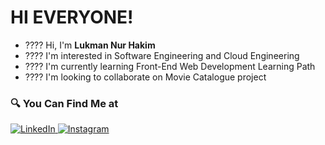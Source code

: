 # HI EVERYONE! 
- ???? Hi, I'm **Lukman Nur Hakim**
- ???? I'm interested in Software Engineering and Cloud Engineering 
- ???? I'm currently learning Front-End Web Development Learning Path
- ????️ I'm looking to collaborate on Movie Catalogue project

### 🔍 You Can Find Me at 
<p> 
  <a href="https://www.linkedin.com/in/lukman-nur-hakim-0b6b4a247/" target="_blank">
    <img alt="LinkedIn" src="https://img.shields.io/badge/linkedin-%230077B5.svg?&style=for-the-badge&logo=linkedin&logoColor=white" />
  </a> 
  <a href="https://www.instagram.com/luqmannur_h/" target="_blank">
    <img alt="Instagram" src="https://img.shields.io/badge/instagram-%23E4405F.svg?&style=for-the-badge&logo=instagram&logoColor=white" />
  </a> 
</p>
